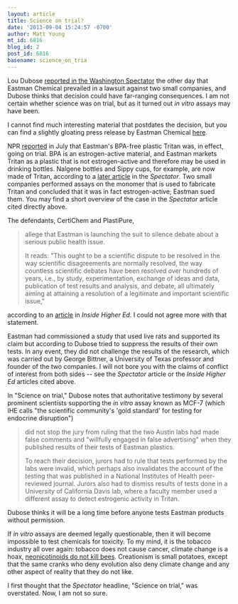 ```yaml
---
layout: article
title: Science on trial?
date: '2013-09-04 15:24:57 -0700'
author: Matt Young
mt_id: 6816
blog_id: 2
post_id: 6816
basename: science_on_tria
---
```

Lou Dubose [reported in the Washington Spectator](http://www.washingtonspectator.org/index.php/Science/science-on-trial.html#.UidfQhvl5V6) the other day that Eastman Chemical prevailed in a lawsuit against two small companies, and Dubose thinks that decision could have far-ranging consequences. I am not certain whether science was on trial, but as it turned out _in vitro_ assays may have been.

I cannot find much interesting material that postdates the decision, but you can find a slightly gloating press release by Eastman Chemical [here](http://www.reuters.com/article/2013/07/25/tn-eastman-idUSnBw246773a+100+BSW20130725). 

NPR [reported](http://www.npr.org/blogs/health/2013/07/15/201523240/bpa-free-plastics-going-on-trial-in-texas) in July that Eastman's BPA-free plastic Tritan was, in effect, going on trial. BPA is an estrogen-active material, and Eastman markets Tritan as a plastic that is not estrogen-active and therefore may be used in drinking bottles. Nalgene bottles and Sippy cups, for example, are now made of Tritan, according to a [later article](http://www.washingtonspectator.org/index.php/Main-Feature/silencing-science-what-you-may-never-know-about-plastic-baby-bottles.html#.UiddkBvl5V4) in the _Spectator_.  Two small companies performed assays on the monomer that is used to fabricate Tritan and concluded that it was in fact estrogen-active; Eastman sued them.  You may find a short overview of the case in the _Spectator_ article cited directly above.

The defendants, CertiChem and PlastiPure, 

> allege that Eastman is launching the suit to silence debate about a serious public health issue.
> 
> It reads: "This ought to be a scientific dispute to be resolved in the way scientific disagreements are normally resolved, the way countless scientific debates have been resolved over hundreds of years, i.e., by study, experimentation, exchange of ideas and data, publication of test results and analysis, and debate, all ultimately aiming at attaining a resolution of a legitimate and important scientific issue,"

according to an [article](http://www.insidehighered.com/news/2013/07/08/lawsuit-filed-against-two-labs-founded-ut-austin-professor-raises-questions-conflict) in _Inside Higher Ed_. I could not agree more with that statement.

Eastman had commissioned a study that used live rats and supported its claim but according to Dubose tried to suppress the results of their own tests. In any event, they did not challenge the results of the research, which was carried out by George Bittner, a University of Texas professor and founder of the two companies. I will not bore you with the claims of conflict of interest from both sides -- see the _Spectator_ article or the _Inside Higher Ed_ articles cited above. 

In "Science on trial," Dubose notes that authoritative testimony by several prominent scientists supporting the _in vitro_ assay known as MCF-7 (which IHE calls "the scientific community's 'gold standard' for testing for endocrine disruption")

> did not stop the jury from ruling that the two Austin labs had made false comments and "willfully engaged in false advertising" when they published results of their tests of Eastman plastics.
> 
> To reach their decision, jurors had to rule that tests performed by the labs were invalid, which perhaps also invalidates the account of the testing that was published in a National Institutes of Health peer-reviewed journal. Jurors also had to dismiss results of tests done in a University of California Davis lab, where a faculty member used a different assay to detect estrogenic activity in Tritan. 

Dubose thinks it will be a long time before anyone tests Eastman products without permission. 

If _in vitro_ assays are deemed legally questionable, then it will become impossible to test chemicals for toxicity. To my mind, it is the tobacco industry all over again: tobacco does not cause cancer, climate change is a hoax, [neonicotinoids do not kill bees](http://news.sciencemag.org/europe/2013/08/pesticidemakers-challenge-e.u.-neonicotinoid-ban-court). Creationism is small potatoes, except that the same cranks who deny evolution also deny climate change and any other aspect of reality that they do not like.

I first thought that the _Spectator_ headline, "Science on trial," was overstated. Now, I am not so sure.
